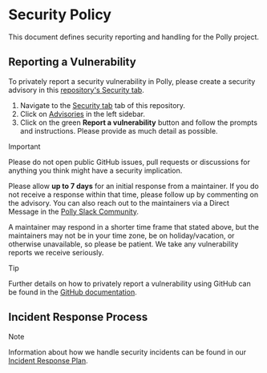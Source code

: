 # Security Policy

This document defines security reporting and handling for the Polly project.

## Reporting a Vulnerability

To privately report a security vulnerability in Polly, please create a security advisory in this [repository's Security tab][report-vulnerability].

1. Navigate to the [Security tab][security] tab of this repository.
2. Click on [Advisories][report-vulnerability] in the left sidebar.
3. Click on the green **Report a vulnerability** button and follow the prompts and instructions. Please provide as much detail as possible.

> [!IMPORTANT]
> Please do not open public GitHub issues, pull requests or discussions for anything you think might have a security implication.

Please allow **up to 7 days** for an initial response from a maintainer. If you do not receive a response within that
time, please follow up by commenting on the advisory. You can also reach out to the maintainers via a Direct Message in the [Polly Slack Community][slack].

A maintainer may respond in a shorter time frame that stated above, but the maintainers may not be in your time zone, be
on holiday/vacation, or otherwise unavailable, so please be patient. We take any vulnerability reports we receive seriously.

> [!TIP]
> Further details on how to privately report a vulnerability using GitHub can be found in the [GitHub documentation][privately-reporting].

## Incident Response Process

> [!NOTE]
> Information about how we handle security incidents can be found in our [Incident Response Plan][irp].

[irp]: .github/IRP.md "Incident Response Plan"
[privately-reporting]: https://docs.github.com/code-security/security-advisories/guidance-on-reporting-and-writing-information-about-vulnerabilities/privately-reporting-a-security-vulnerability "Privately reporting a security vulnerability"
[report-vulnerability]: https://github.com/App-vNext/Polly/security/advisories
[security]: https://github.com/App-vNext/Polly/security
[slack]: https://pollytalk.slack.com "Polly Slack Community"

